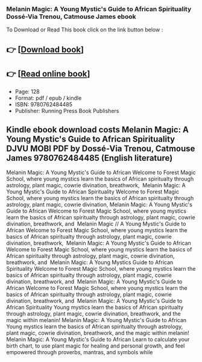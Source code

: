 ### Melanin Magic: A Young Mystic's Guide to African Spirituality Dossé-Via Trenou, Catmouse James ebook

To Download or Read This book click on the link button below :

## 👉  [**[Download book](http://ebooksharez.info/download.php?group=book&from=github.com&id=719001&lnk=1066 "Download book")**]

## 👉  [**[Read online book](http://ebooksharez.info/download.php?group=book&from=github.com&id=719001&lnk=1066 "Read online book")**]


* Page: 128
* Format: pdf / epub / kindle
* ISBN: 9780762484485
* Publisher: Running Press Book Publishers



## Kindle ebook download costs Melanin Magic: A Young Mystic's Guide to African Spirituality DJVU MOBI PDF by Dossé-Via Trenou, Catmouse James 9780762484485 (English literature)



 Melanin Magic: A Young Mystic&#039;s Guide to African Welcome to Forest Magic School, where young mystics learn the basics of African spiritualty through astrology, plant magic, cowrie divination, breathwork, 
 Melanin Magic: A Young Mystic&#039;s Guide to African Spirituality Welcome to Forest Magic School, where young mystics learn the basics of African spiritualty through astrology, plant magic, cowrie divination,
 Melanin Magic: A Young Mystic&#039;s Guide to African Welcome to Forest Magic School, where young mystics learn the basics of African spiritualty through astrology, plant magic, cowrie divination, breathwork, and 
 Melanin Magic // A Young Mystic&#039;s Guide to African Welcome to Forest Magic School, where young mystics learn the basics of African spiritualty through astrology, plant magic, cowrie divination, breathwork, 
 Melanin Magic: A Young Mystic&#039;s Guide to African Welcome to Forest Magic School, where young mystics learn the basics of African spiritualty through astrology, plant magic, cowrie divination, breathwork, and 
 Melanin Magic: A Young Mystics Guide to African Spirituality Welcome to Forest Magic School, where young mystics learn the basics of African spiritualty through astrology, plant magic, cowrie divination, breathwork, and 
 Melanin Magic: A Young Mystic&#039;s Guide to African Welcome to Forest Magic School, where young mystics learn the basics of African spiritualty through astrology, plant magic, cowrie divination, breathwork, and 
 Melanin Magic: A Young Mystic&#039;s Guide to African Spirituality Young mystics learn the basics of African spiritualty through astrology, plant magic, cowrie divination, breathwork, and the magic within melanin!
 Melanin Magic: A Young Mystic&#039;s Guide to African Young mystics learn the basics of African spiritualty through astrology, plant magic, cowrie divination, breathwork, and the magic within melanin!
 Melanin Magic: A Young Mystic&#039;s Guide to African Learn to calculate your birth chart, to use plant magic for healing and personal growth, and feel empowered through proverbs, mantras, and symbols while 





